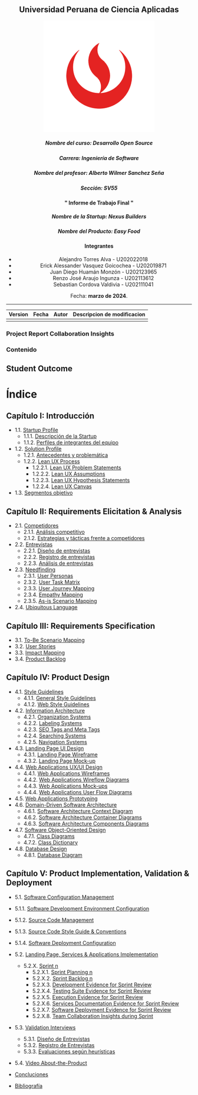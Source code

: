 <div align="center">

## Universidad Peruana de Ciencia Aplicadas 

![logo](/assets/logo/logo-upc.png)

##### Nombre del curso: Desarrollo Open Source
##### Carrera: Ingeniería de Software
##### Nombre del profesor: Alberto Wilmer Sanchez Seña
##### Sección: SV55

#### " Informe de Trabajo Final "
##### Nombre de la Startup: Nexus Builders
##### Nombre del Producto: Easy Food

#### Integrantes
* Alejandro Torres Alva - U202022018
* Erick Alessander Vasquez Goicochea - U202019871
* Juan Diego Huamán Monzón -  U202123965
* Renzo José Araujo Ingunza - U202113612
* Sebastian Cordova Valdivia - U202111041

Fecha: **marzo de 2024**.
</div>

----


| Version      | Fecha        | Autor        | Descripcion de modificacion |
|--------------|--------------|--------------|-----------------------------|
|   |  |  |                  |


### Project Report Collaboration Insights

### Contenido

## Student Outcome

# Índice

## Capítulo I: Introducción
- 1.1. [Startup Profile](docs/Chapter-I.md)
  - 1.1.1. [Descripción de la Startup](docs/Chapter-I.md)
  - 1.1.2. [Perfiles de integrantes del equipo](docs/chapter-I.md)
- 1.2. [Solution Profile](docs/Chapter-I.md#12-solution-profile)
  - 1.2.1. [Antecedentes y problemática](docs/Chapter-I.md#121-antecedentes-y-problemática)
  - 1.2.2. [Lean UX Process](docs/Chapter-I.md#122-lean-ux-process)
    - 1.2.2.1. [Lean UX Problem Statements](docs/chapter-I.md)
    - 1.2.2.2. [Lean UX Assumptions](docs/chapter-I.md)
    - 1.2.2.3. [Lean UX Hypothesis Statements](docs/chapter-I.md)
    - 1.2.2.4. [Lean UX Canvas](docs/chapter-I.md)
- 1.3. [Segmentos objetivo](docs/chapter-I.md)

## Capítulo II: Requirements Elicitation & Analysis
- 2.1. [Competidores](docs/chapter-II.md)
  - 2.1.1. [Análisis competitivo](docs/chapter-II.md)
  - 2.1.2. [Estrategias y tácticas frente a competidores](docs/chapter-II.md)
- 2.2. [Entrevistas](docs/chapter-II.md)
  - 2.2.1. [Diseño de entrevistas](docs/chapter-II.md)
  - 2.2.2. [Registro de entrevistas](docs/chapter-II.md)
  - 2.2.3. [Análisis de entrevistas](docs/chapter-II.md)
- 2.3. [Needfinding](docs/chapter-II.md)
  - 2.3.1. [User Personas](docs/chapter-II.md)
  - 2.3.2. [User Task Matrix](docs/chapter-II.md)
  - 2.3.3. [User Journey Mapping](docs/chapter-II.md)
  - 2.3.4. [Empathy Mapping](docs/chapter-II.md)
  - 2.3.5. [As-is Scenario Mapping](docs/chapter-II.md)
- 2.4. [Ubiquitous Language](docs/chapter-II.md)

## Capítulo III: Requirements Specification
- 3.1. [To-Be Scenario Mapping](docs/chapter-III.md)
- 3.2. [User Stories](docs/chapter-III.md)
- 3.3. [Impact Mapping](docs/chapter-III.md)
- 3.4. [Product Backlog](docs/chapter-III.md)

## Capítulo IV: Product Design
- 4.1. [Style Guidelines](docs/chapter-IV.md)
  - 4.1.1. [General Style Guidelines](docs/chapter-IV.md)
  - 4.1.2. [Web Style Guidelines](docs/chapter-IV.md)
- 4.2. [Information Architecture](docs/chapter-IV.md)
  - 4.2.1. [Organization Systems](docs/chapter-IV.md)
  - 4.2.2. [Labeling Systems](docs/chapter-IV.md)
  - 4.2.3. [SEO Tags and Meta Tags](docs/chapter-IV.md)
  - 4.2.4. [Searching Systems](docs/chapter-IV.md)
  - 4.2.5. [Navigation Systems](docs/chapter-IV.md)
- 4.3. [Landing Page UI Design](docs/chapter-IV.md)
  - 4.3.1. [Landing Page Wireframe](docs/chapter-IV.md)
  - 4.3.2. [Landing Page Mock-up](docs/chapter-IV.md)
- 4.4. [Web Applications UX/UI Design](docs/chapter-IV.md)
  - 4.4.1. [Web Applications Wireframes](docs/chapter-IV.md)
  - 4.4.2. [Web Applications Wireflow Diagrams](docs/chapter-IV.md)
  - 4.4.3. [Web Applications Mock-ups](docs/chapter-IV.md)
  - 4.4.4. [Web Applications User Flow Diagrams](docs/chapter-IV.md)
- 4.5. [Web Applications Prototyping](docs/chapter-IV.md)
- 4.6. [Domain-Driven Software Architecture](docs/chapter-IV.md)
  - 4.6.1. [Software Architecture Context Diagram](docs/chapter-IV.md)
  - 4.6.2. [Software Architecture Container Diagrams](docs/chapter-IV.md)
  - 4.6.3. [Software Architecture Components Diagrams](docs/chapter-IV.md)
- 4.7. [Software Object-Oriented Design](docs/chapter-IV.md)
  - 4.7.1. [Class Diagrams](docs/chapter-IV.md)
  - 4.7.2. [Class Dictionary](docs/chapter-IV.md)
- 4.8. [Database Design](docs/chapter-IV.md)
  - 4.8.1. [Database Diagram](docs/chapter-IV.md)

## Capítulo V: Product Implementation, Validation & Deployment
  - 5.1. [Software Configuration Management](docs/chapter-V.md)
  - 5.1.1. [Software Development Environment Configuration](docs/chapter-V.md)
  - 5.1.2. [Source Code Management](docs/chapter-V.md)
  - 5.1.3. [Source Code Style Guide & Conventions](docs/chapter-V.md)
  - 5.1.4. [Software Deployment Configuration](docs/chapter-V.md)
- 5.2. [Landing Page, Services & Applications Implementation](docs/chapter-V.md)
  - 5.2.X. [Sprint n](docs/chapter-V.md)
    - 5.2.X.1. [Sprint Planning n](docs/chapter-V.md)
    - 5.2.X.2. [Sprint Backlog n](docs/chapter-V.md)
    - 5.2.X.3. [Development Evidence for Sprint Review](docs/chapter-V.md)
    - 5.2.X.4. [Testing Suite Evidence for Sprint Review](docs/chapter-V.md)
    - 5.2.X.5. [Execution Evidence for Sprint Review](docs/chapter-V.md)
    - 5.2.X.6. [Services Documentation Evidence for Sprint Review](docs/chapter-V.md)
    - 5.2.X.7. [Software Deployment Evidence for Sprint Review](docs/chapter-V.md)
    - 5.2.X.8. [Team Collaboration Insights during Sprint](docs/chapter-V.md)
- 5.3. [Validation Interviews](docs/chapter-V.md)
  - 5.3.1. [Diseño de Entrevistas](docs/chapter-V.md)
  - 5.3.2. [Registro de Entrevistas](docs/chapter-V.md)
  - 5.3.3. [Evaluaciones según heurísticas](docs/chapter-V.md)
- 5.4. [Video About-the-Product](docs/chapter-V.md)

- [Concluciones](docs/conclusions.md)
- [Bibliografía](docs/bibliography.md)
